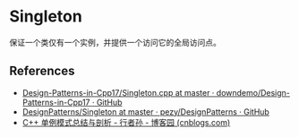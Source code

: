 # Singleton

保证一个类仅有一个实例，并提供一个访问它的全局访问点。

## References

* [Design-Patterns-in-Cpp17/Singleton.cpp at master · downdemo/Design-Patterns-in-Cpp17 · GitHub](https://github.com/downdemo/Design-Patterns-in-Cpp17/blob/master/src/Singleton.cpp)
* [DesignPatterns/Singleton at master · pezy/DesignPatterns · GitHub](https://github.com/pezy/DesignPatterns/blob/master/Singleton/main.cpp)
* [C++ 单例模式总结与剖析 - 行者孙 - 博客园 (cnblogs.com)](https://www.cnblogs.com/sunchaothu/p/10389842.html)

